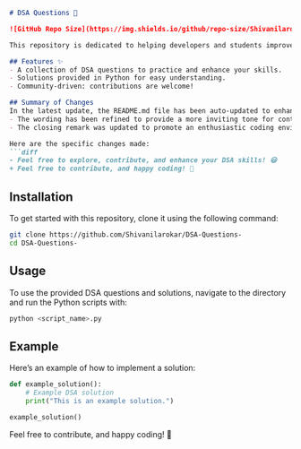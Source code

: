```markdown
# DSA Questions 🚀

![GitHub Repo Size](https://img.shields.io/github/repo-size/Shivanilarokar/DSA-Questions-) ![Contributors](https://img.shields.io/github/contributors/Shivanilarokar/DSA-Questions-) ![Issues](https://img.shields.io/github/issues/Shivanilarokar/DSA-Questions-)

This repository is dedicated to helping developers and students improve their skills in Data Structures and Algorithms (DSA) through a collection of curated questions and solutions.

## Features ✨
- A collection of DSA questions to practice and enhance your skills.
- Solutions provided in Python for easy understanding.
- Community-driven: contributions are welcome!

## Summary of Changes
In the latest update, the README.md file has been auto-updated to enhance clarity and encourage contributions. The following changes were made:
- The wording has been refined to provide a more inviting tone for contributors.
- The closing remark was updated to promote an enthusiastic coding environment.

Here are the specific changes made:
```diff
- Feel free to explore, contribute, and enhance your DSA skills! 😃
+ Feel free to contribute, and happy coding! 🎉
```

## Installation
To get started with this repository, clone it using the following command:
```bash
git clone https://github.com/Shivanilarokar/DSA-Questions-
cd DSA-Questions-
```

## Usage
To use the provided DSA questions and solutions, navigate to the directory and run the Python scripts with:
```bash
python <script_name>.py
```

## Example
Here’s an example of how to implement a solution:
```python
def example_solution():
    # Example DSA solution
    print("This is an example solution.")

example_solution()
```

Feel free to contribute, and happy coding! 🎉
```